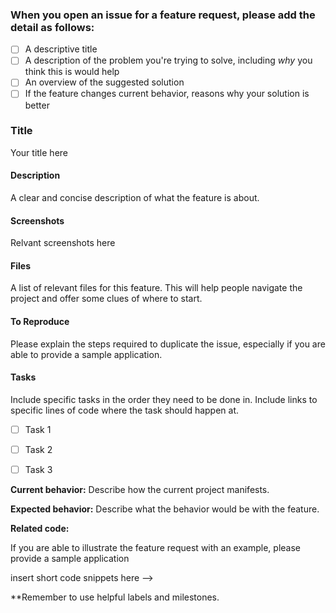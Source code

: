 ### When you open an issue for a feature request, please add the detail as follows:
- [ ] A descriptive title
- [ ] A description of the problem you're trying to solve, including *why* you think this is would help
- [ ] An overview of the suggested solution
- [ ] If the feature changes current behavior, reasons why your solution is better

### Title
 Your title here 

#### Description
A clear and concise description of what the feature is about.

#### Screenshots
Relvant screenshots here 

#### Files
A list of relevant files for this feature. This will help people navigate the project and offer some clues of where to start.  

#### To Reproduce
Please explain the steps required to duplicate the issue, especially if you are able to provide a sample application. 

#### Tasks
Include specific tasks in the order they need to be done in. Include links to specific lines of code where the task should happen at.
- [ ] Task 1
- [ ] Task 2
- [ ] Task 3



**Current behavior:**
 Describe how the current project manifests. 

**Expected behavior:**
Describe what the behavior would be with the feature. 

**Related code:**

If you are able to illustrate the feature request with an example, please provide a sample application

insert short code snippets here -->

 **Remember to use helpful labels and milestones. 
